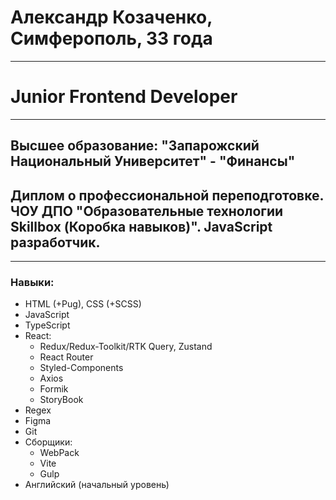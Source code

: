 # Александр Козаченко, Симферополь, 33 года
____
# Junior Frontend Developer
____
## Высшее образование: "Запарожский Национальный Университет" - "Финансы"
## Диплом о профессиональной переподготовке. ЧОУ ДПО "Образовательные технологии Skillbox (Коробка навыков)". JavaScript разработчик.
____
### Навыки:
- HTML (+Pug), CSS (+SCSS)
- JavaScript
- TypeScript
- React: 
   - Redux/Redux-Toolkit/RTK Query, Zustand
   - React Router
   - Styled-Components
   - Axios
   - Formik
   - StoryBook
- Regex
- Figma
- Git
- Сборщики:
   - WebPack
   - Vite
   - Gulp
- Английский (начальный уровень)
